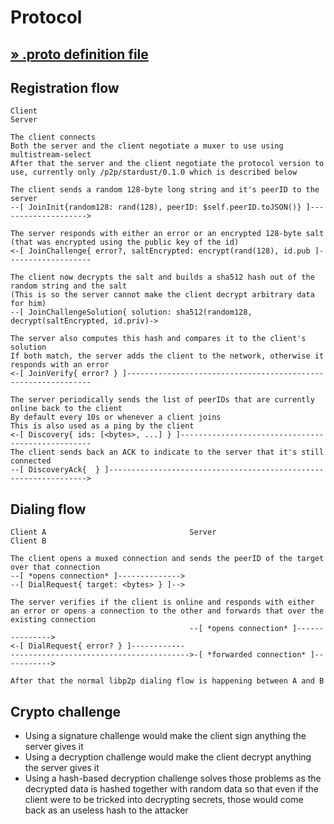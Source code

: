 # Protocol

## [ » .proto definition file ](/src/rpc/proto.js?raw=true)

## Registration flow

```
Client                                                                                  Server

The client connects
Both the server and the client negotiate a muxer to use using multistream-select
After that the server and the client negotiate the protocol version to use, currently only /p2p/stardust/0.1.0 which is described below

The client sends a random 128-byte long string and it's peerID to the server
--[ JoinInit{random128: rand(128), peerID: $self.peerID.toJSON()} ]-------------------->

The server responds with either an error or an encrypted 128-byte salt (that was encrypted using the public key of the id)
<-[ JoinChallenge{ error?, saltEncrypted: encrypt(rand(128), id.pub ]-------------------

The client now decrypts the salt and builds a sha512 hash out of the random string and the salt
(This is so the server cannot make the client decrypt arbitrary data for him)
--[ JoinChallengeSolution{ solution: sha512(random128, decrypt(saltEncrypted, id.priv)->

The server also computes this hash and compares it to the client's solution
If both match, the server adds the client to the network, otherwise it responds with an error
<-[ JoinVerify{ error? } ]--------------------------------------------------------------

The server periodically sends the list of peerIDs that are currently online back to the client
By default every 10s or whenever a client joins
This is also used as a ping by the client
<-[ Discovery{ ids: [<bytes>, ...] } ]--------------------------------------------------
The client sends back an ACK to indicate to the server that it's still connected
--[ DiscoveryAck{  } ]----------------------------------------------------------------->
```

## Dialing flow

```
Client A                                Server                                  Client B

The client opens a muxed connection and sends the peerID of the target over that connection
--[ *opens connection* ]-------------->
--[ DialRequest{ target: <bytes> } ]-->

The server verifies if the client is online and responds with either an error or opens a connection to the other and forwards that over the existing connection
                                        --[ *opens connection* ]--------------->
<-[ DialRequest{ error? } ]------------
---------------------------------------->-[ *forwarded connection* ]----------->

After that the normal libp2p dialing flow is happening between A and B
```

## Crypto challenge

- Using a signature challenge would make the client sign anything the server gives it
- Using a decryption challenge would make the client decrypt anything the server gives it
- Using a hash-based decryption challenge solves those problems as the decrypted data is hashed together with random data so that even if the client were to be tricked into decrypting secrets, those would come back as an useless hash to the attacker
